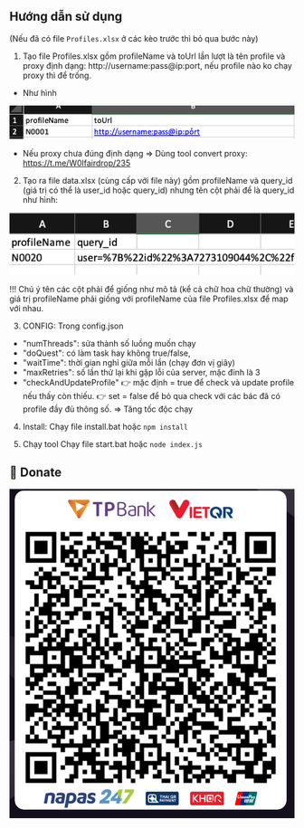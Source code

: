 ## Hướng dẫn sử dụng

(Nếu đã có file `Profiles.xlsx` ở các kèo trước thì bỏ qua bước này)
1. Tạo file Profiles.xlsx gồm profileName và toUrl lần lượt là tên profile và proxy định dạng: http://username:pass@ip:port, nếu profile nào ko chạy proxy thì để trống.
- Như hình 

![before](images/profile_before.png)

- Nếu proxy chưa đúng định dạng 
=> Dùng tool convert proxy: https://t.me/W0lfairdrop/235

2. Tạo ra file data.xlsx (cùng cấp với file này) gồm profileName và query_id (giá trị có thể là user_id hoặc query_id) nhưng tên cột phải để là query_id như hình:

![after](images/data.xlsx.png)

!!!
Chú ý tên các cột phải để giống như mô tả (kể cả chữ hoa chữ thường) và giá trị profileName phải giống với profileName của file Profiles.xlsx để map với nhau.

3. CONFIG: Trong config.json 
- "numThreads": sửa thành số luồng muốn chạy
- "doQuest": có làm task hay không true/false,
- "waitTime": thời gian nghỉ giữa mỗi lần (chạy đơn vị giây)
- "maxRetries": số lần thử lại khi gặp lỗi của server, mặc đinh là 3
- "checkAndUpdateProfile" 
👉 mặc định = true để check và update profile nếu thấy còn thiếu.
👉 set = false để bỏ qua check với các bác đã có profile đầy đủ thông số. => Tăng tốc độc chạy

4. Install: Chạy file install.bat hoặc `npm install`

5. Chạy tool Chạy file start.bat hoặc `node index.js`


## 🎁 Donate
![qr_code](tpbank.png)

